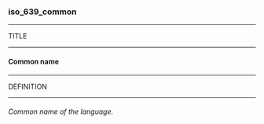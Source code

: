 ### iso_639_common



------
TITLE

------

#### Common name



------
DEFINITION

------

###### Common name of the language.